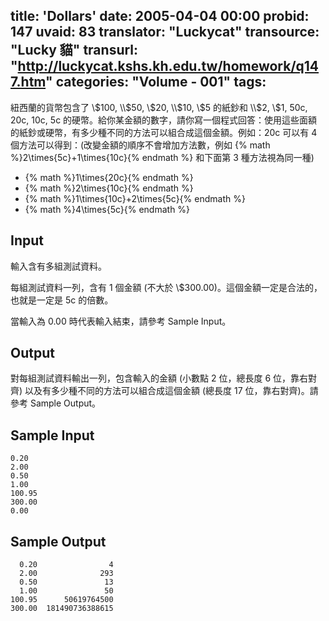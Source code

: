 title: 'Dollars'
date: 2005-04-04 00:00
probid: 147
uvaid: 83
translator: "Luckycat"
transource: "Lucky 貓"
transurl: "http://luckycat.kshs.kh.edu.tw/homework/q147.htm"
categories: "Volume - 001"
tags:
---

紐西蘭的貨幣包含了 \\$100, \\$50, \\$20, \\$10, \\$5 的紙鈔和 \\$2, \\$1, 50c, 20c, 10c, 5c 的硬幣。給你某金額的數字，請你寫一個程式回答：使用這些面額的紙鈔或硬幣，有多少種不同的方法可以組合成這個金額。例如：20c 可以有 4 個方法可以得到：(改變金額的順序不會增加方法數，例如 {% math %}2\times{5c}+1\times{10c}{% endmath %} 和下面第 3 種方法視為同一種)

- {% math %}1\times{20c}{% endmath %}
- {% math %}2\times{10c}{% endmath %}
- {% math %}1\times{10c}+2\times{5c}{% endmath %}
- {% math %}4\times{5c}{% endmath %}

<!-- more -->

## Input ##

輸入含有多組測試資料。

每組測試資料一列，含有 1 個金額 (不大於 \\$300.00)。這個金額一定是合法的，也就是一定是 5c 的倍數。

當輸入為 0.00 時代表輸入結束，請參考 Sample Input。

## Output ##

對每組測試資料輸出一列，包含輸入的金額 (小數點 2 位，總長度 6 位，靠右對齊) 以及有多少種不同的方法可以組合成這個金額 (總長度 17 位，靠右對齊)。請參考 Sample Output。

## Sample Input ##

	0.20
	2.00
	0.50
	1.00
	100.95
	300.00
	0.00

## Sample Output ##

	  0.20                4
	  2.00              293
	  0.50               13
	  1.00               50
	100.95      50619764500
	300.00  181490736388615